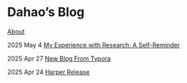 # Dahao’s Blog

[About](./about.html)

2025 May  4 	[My Experience with Research: A Self-Reminder](./blog/20250504-research-experience/index.html)

2025 Apr 27 	[New Blog From Typora](./blog/20250427-typora-web/index.html)

2025 Apr 24 	[Harper Release](./blog/20250424-harper-release/index.html)
